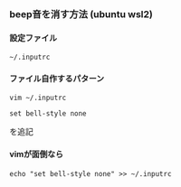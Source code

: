 ### beep音を消す方法 (ubuntu wsl2)

#### 設定ファイル
`~/.inputrc`

#### ファイル自作するパターン

`vim ~/.inputrc`

`set bell-style none`

を追記

#### vimが面倒なら

`echo "set bell-style none" >> ~/.inputrc`